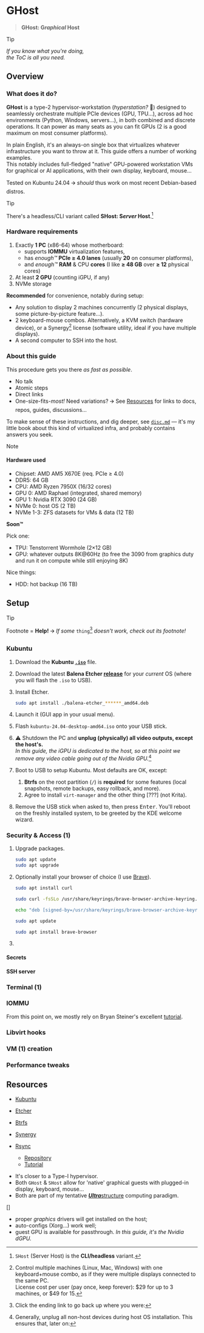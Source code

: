 # GHost

> **GHost: G*raphical* Host**


> [!Tip]
> *If you know what you're doing,  
> the ToC is all you need.*

## Overview

### What does it do?

**GHost** is a type-2 hypervisor-workstation (*hyperstation?* 🫣) designed to seamlessly orchestrate multiple PCIe devices (GPU, TPU…), across ad hoc environments (Python, Windows, servers…), in both combined and discrete operations. It can power as many seats as you can fit GPUs (2 is a good maximum on most consumer platforms).

In plain English, it's an always-on single box that virtualizes whatever infrastructure you want to throw at it. This guide offers a number of working examples.  
This notably includes full-fledged "native" GPU-powered workstation VMs for graphical or AI applications, with their own display, keyboard, mouse…

Tested on Kubuntu 24.04 🡪 *should* thus work on most recent Debian-based distros.

> [!Tip]
> There's a headless/CLI variant called **SHost: S*erver* Host**.[^SHost]


### Hardware requirements

1. Exactly **1 PC** (x86-64) whose motherboard:
   - supports **IOMMU** virtualization features,
   - has *enough™* **PCIe ≥ 4.0 lanes** (usually **20** on consumer platforms),
   - and *enough™* **RAM** & CPU **cores** (I like **≥ 48 GB** over **≥ 12** physical cores)
2. At least **2 GPU** (counting iGPU, if any)
3. NVMe storage

**Recommended** for convenience, notably during setup:

- Any solution to display 2 machines concurrently (2 physical displays, some picture-by-picture feature…).
- 2 keyboard-mouse combos. Alternatively, a KVM switch (hardware device), or a Synergy[^synergy] license (software utility, ideal if you have multiple displays).
- A second computer to SSH into the host.


### About this guide

This procedure gets you there *as fast as possible*.

- No talk
- Atomic steps
- Direct links
- One-size-fits-*most!*
   Need variations? 🡪 See [Resources](#resources) for links to docs, repos, guides, discussions…

To make sense of these instructions, and dig deeper, see [`disc.md`](disc.md) — it's my little book about this kind of virtualized infra, and probably contains answers you seek.

> [!Note]
> #### Hardware used
>
> - Chipset: AMD AM5 X670E (req. PCIe ≥ 4.0)
> - DDR5: 64 GB
> - CPU: AMD Ryzen 7950X (16/32 cores)
> - GPU 0: AMD Raphael (integrated, shared memory)
> - GPU 1: Nvidia RTX 3090 (24 GB)
> - NVMe 0: host OS (2 TB)
> - NVMe 1-3: ZFS datasets for VMs & data (12 TB)
>
> **Soon™**
>
> Pick one:
> - TPU: Tenstorrent Wormhole (2×12 GB)
> - GPU: whatever outputs 8K@60Hz (to free the 3090 from graphics duty and run it on compute while still enjoying 8K)
> 
> Nice things:
> - HDD: hot backup (16 TB)



## Setup

> [!Tip]
> Footnote = **Help!**
> 🡪 *If some* `thing`[^footnote] *doesn't work, check out its footnote!*

### Kubuntu



1. Download the **Kubuntu [`.iso`](https://cdimage.ubuntu.com/kubuntu/releases/24.04/release/kubuntu-24.04-desktop-amd64.iso)** file.

1. Download the latest **Balena Etcher [release](https://github.com/balena-io/etcher/releases)** for your *current* OS (where you will flash the `.iso` to USB).

1. Install Etcher.

   ```bash
   sudo apt install ./balena-etcher_******_amd64.deb
   ```

1. Launch it (GUI app in your usual menu).

1. Flash `kubuntu-24.04-desktop-amd64.iso` onto your USB stick.

1. ⚠️ Shutdown the PC and **unplug (physically) all video outputs, except the host's.**  
   *In this guide, the iGPU is dedicated to the host, so at this point we remove any video cable going out of the Nvidia GPU.*[^2]

1. Boot to USB to setup Kubuntu. Most defaults are OK, except:

   1. **Btrfs** on the root partition (`/`) is **required** for some features (local snapshots, remote backups, easy rollback, and more).
   1. Agree to install `virt-manager` and the other thing [???] (not Krita).
   
1. Remove the USB stick when asked to, then press <kbd>Enter</kbd>.
   You'll reboot on the freshly installed system, to be greeted by the KDE welcome wizard.



### Security & Access (1)

1. Upgrade packages.

   ```bash
   sudo apt update
   sudo apt upgrade
   ```

1. Optionally install your browser of choice (I use [Brave](https://brave.com/linux/#debian-ubuntu-mint)).

   ```bash
   sudo apt install curl

   sudo curl -fsSLo /usr/share/keyrings/brave-browser-archive-keyring.gpg https://brave-browser-apt-release.s3.brave.com/brave-browser-archive-keyring.gpg

   echo "deb [signed-by=/usr/share/keyrings/brave-browser-archive-keyring.gpg] https://brave-browser-apt-release.s3.brave.com/ stable main"|sudo tee /etc/apt/sources.list.d/brave-browser-release.list

   sudo apt update

   sudo apt install brave-browser
   ```

2. 

#### Secrets



#### SSH server



### Terminal (1)

### IOMMU

From this point on, we mostly rely on Bryan Steiner's excellent [tutorial](https://github.com/bryansteiner/gpu-passthrough-tutorial/).

### Libvirt hooks

### VM (1) creation

### Performance tweaks










## Resources

- [Kubuntu](https://kubuntu.org/)
- [Etcher](https://etcher.io/)
- [Btrfs](https://btrfs.readthedocs.io/en/latest/)


- [Synergy](https://symless.com/synergy)

- [Rsync](https://rsync.samba.org/)
   - [Repository](https://github.com/RsyncProject/rsync)
   - [Tutorial](https://www.digitalocean.com/community/tutorials/how-to-use-rsync-to-sync-local-and-remote-directories)




[^footnote]: Click the ending link to go back up where you were:

[^synergy]: Control multiple machines (Linux, Mac, Windows) with one keyboard+mouse combo, as if they were multiple displays connected to the same PC.  
  License cost per user (pay once, keep forever): \$29 for up to 3 machines, or \$49 for 15.

[^SHost]: `SHost` (Server Host) is the **CLI/headless** variant.
   - It's closer to a Type-I hypervisor.
   - Both `GHost` & `SHost` allow for 'native' graphical guests with plugged-in display, keyboard, mouse…
   - Both are part of my tentative [***Ultra***structure]() computing paradigm.

[]


[^2]: Generally, unplug all non-host devices during host OS installation. This ensures that, later on:
  - proper *graphics* drivers will get installed on the host;
  - auto-configs (Xorg…) work well;
  - guest GPU is available for passthrough. *In this guide, it's the Nvidia dGPU.*




[^?]: Consider using PCIe splitters if you don't have enough slots. Keep in mind that expensive PLX chips won't help for concurrent use, so I'd avoid them for GHost.














